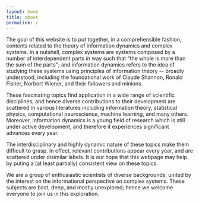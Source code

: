 ```yaml
---
layout: home
title: about
permalink: /
---
```


The goal of this website is to put together, in a comprehensible fashion, contents related to the theory of information dynamics and complex systems. In a nutshell, complex systems are systems composed by a number of interdependent parts in way such that "the whole is more than the sum of the parts"; and information dynamics refers to the idea of studying these systems using principles of information theory -- broadly understood, including the foundational work of Claude Shannon, Ronald Fisher, Norbert Wiener, and their followers and minions.

These fascinating topics find application in a wide range of scientific disciplines, and hence diverse contributions to their development are scattered in various literatures including information theory, statistical physics, computational neuroscience, machine learning, and many others. Moreover, information dynamics is a young field of research which is still under active development, and therefore it experiences significant advances every year. 

The interdisciplinary and highly dynamic nature of these topics make them difficult to grasp. In effect, relevant contributions appear every year, and are scattered under disimilar labels. It is our hope that this webpage may help by puting a (at least partially) consistent view on these topics.

We are a group of enthusiastic scientists of diverse backgrounds, united by the interest on the informational perspective on complex systems. These subjects are bast, deep, and mostly unexplored; hence we welcome everyone to join us in this exploration.

